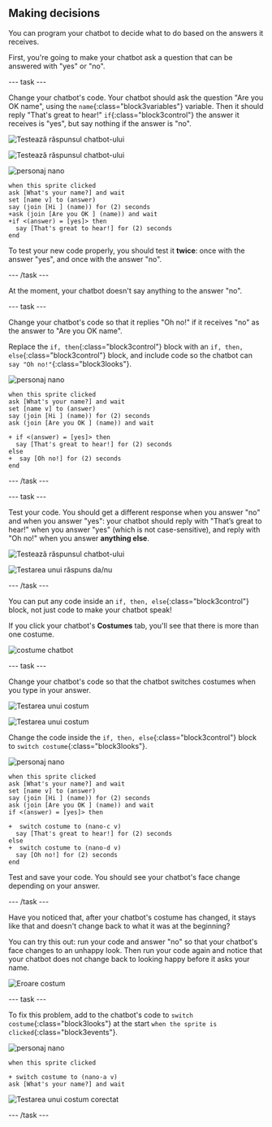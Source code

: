## Making decisions

You can program your chatbot to decide what to do based on the answers it receives.

First, you're going to make your chatbot ask a question that can be answered with "yes" or "no".

\--- task \---

Change your chatbot's code. Your chatbot should ask the question "Are you OK name", using the `name`{:class="block3variables"} variable. Then it should reply "That's great to hear!" `if`{:class="block3control"} the answer it receives is "yes", but say nothing if the answer is "no".

![Testează răspunsul chatbot-ului](images/chatbot-if-test1-annotated.png)

![Testează răspunsul chatbot-ului](images/chatbot-if-test2.png)

![personaj nano](images/nano-sprite.png)

```blocks3
when this sprite clicked
ask [What's your name?] and wait
set [name v] to (answer)
say (join [Hi ] (name)) for (2) seconds
+ask (join [Are you OK ] (name)) and wait
+if <(answer) = [yes]> then 
  say [That's great to hear!] for (2) seconds
end
```

To test your new code properly, you should test it **twice**: once with the answer "yes", and once with the answer "no".

\--- /task \---

At the moment, your chatbot doesn't say anything to the answer "no".

\--- task \---

Change your chatbot's code so that it replies "Oh no!" if it receives "no" as the answer to "Are you OK name".

Replace the `if, then`{:class="block3control"} block with an `if, then, else`{:class="block3control"} block, and include code so the chatbot can `say "Oh no!"`{:class="block3looks"}.

![personaj nano](images/nano-sprite.png)

```blocks3
when this sprite clicked
ask [What's your name?] and wait
set [name v] to (answer)
say (join [Hi ] (name)) for (2) seconds
ask (join [Are you OK ] (name)) and wait

+ if <(answer) = [yes]> then 
  say [That's great to hear!] for (2) seconds
else 
+  say [Oh no!] for (2) seconds
end
```

\--- /task \---

\--- task \---

Test your code. You should get a different response when you answer "no" and when you answer "yes": your chatbot should reply with "That’s great to hear!" when you answer "yes" (which is not case-sensitive), and reply with "Oh no!" when you answer **anything else**.

![Testează răspunsul chatbot-ului](images/chatbot-if-test2.png)

![Testarea unui răspuns da/nu](images/chatbot-if-else-test.png)

\--- /task \---

You can put any code inside an `if, then, else`{:class="block3control"} block, not just code to make your chatbot speak!

If you click your chatbot's **Costumes** tab, you'll see that there is more than one costume.

![costume chatbot](images/chatbot-costume-view-annotated.png)

\--- task \---

Change your chatbot's code so that the chatbot switches costumes when you type in your answer.

![Testarea unui costum](images/chatbot-costume-test1.png)

![Testarea unui costum](images/chatbot-costume-test2.png)

Change the code inside the `if, then, else`{:class="block3control"} block to `switch costume`{:class="block3looks"}.

![personaj nano](images/nano-sprite.png)

```blocks3
when this sprite clicked
ask [What's your name?] and wait
set [name v] to (answer)
say (join [Hi ] (name)) for (2) seconds
ask (join [Are you OK ] (name)) and wait
if <(answer) = [yes]> then 

+  switch costume to (nano-c v)
  say [That's great to hear!] for (2) seconds
else 
+  switch costume to (nano-d v)
  say [Oh no!] for (2) seconds
end
```

Test and save your code. You should see your chatbot's face change depending on your answer.

\--- /task \---

Have you noticed that, after your chatbot's costume has changed, it stays like that and doesn't change back to what it was at the beginning?

You can try this out: run your code and answer "no" so that your chatbot's face changes to an unhappy look. Then run your code again and notice that your chatbot does not change back to looking happy before it asks your name.

![Eroare costum](images/chatbot-costume-bug-test.png)

\--- task \---

To fix this problem, add to the chatbot's code to `switch costume`{:class="block3looks"} at the start `when the sprite is clicked`{:class="block3events"}.

![personaj nano](images/nano-sprite.png)

```blocks3
when this sprite clicked

+ switch costume to (nano-a v)
ask [What's your name?] and wait
```

![Testarea unui costum corectat](images/chatbot-costume-fix-test.png)

\--- /task \---